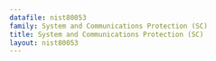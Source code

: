```yaml
---
datafile: nist80053
family: System and Communications Protection (SC)
title: System and Communications Protection (SC)
layout: nist80053
---
```

